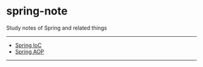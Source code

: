 # spring-note
Study notes of Spring and related things

---

- [Spring IoC](/spring-framework/spring-ioc.md)
- [Spring AOP](/spring-framework/spring-aop.md)

---